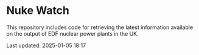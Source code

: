 # Nuke Watch

This repository includes code for retrieving the latest information available on the output of EDF nuclear power plants in the UK.

Last updated: 2025-01-05 18:17